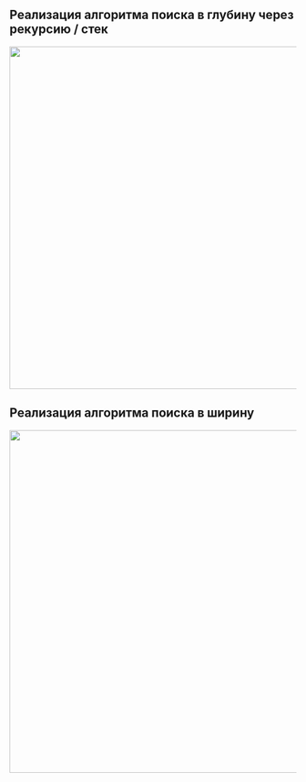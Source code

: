 <h2>Реализация алгоритма поиска в глубину через рекурсию / стек</h2>
<img src="https://github.com/letov/data-structures-and-algorithms-course-solutions/blob/main/1-recursion-BFS-DFS/images/1.png?raw=true" width="600">
<h2>Реализация алгоритма поиска в ширину</h2>
<img src="https://github.com/letov/data-structures-and-algorithms-course-solutions/blob/main/1-recursion-BFS-DFS/images/2.png?raw=true" width="600">
